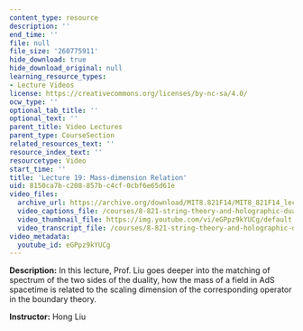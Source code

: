 ```yaml
---
content_type: resource
description: ''
end_time: ''
file: null
file_size: '260775911'
hide_download: true
hide_download_original: null
learning_resource_types:
- Lecture Videos
license: https://creativecommons.org/licenses/by-nc-sa/4.0/
ocw_type: ''
optional_tab_title: ''
optional_text: ''
parent_title: Video Lectures
parent_type: CourseSection
related_resources_text: ''
resource_index_text: ''
resourcetype: Video
start_time: ''
title: 'Lecture 19: Mass-dimension Relation'
uid: 8150ca7b-c208-857b-c4cf-0cbf6e65d61e
video_files:
  archive_url: https://archive.org/download/MIT8.821F14/MIT8_821F14_lec19_300k.mp4
  video_captions_file: /courses/8-821-string-theory-and-holographic-duality-fall-2014/7ca54a86e33655c1bb38240619e91afe_eGPpz9kYUCg.vtt
  video_thumbnail_file: https://img.youtube.com/vi/eGPpz9kYUCg/default.jpg
  video_transcript_file: /courses/8-821-string-theory-and-holographic-duality-fall-2014/cd3effe79002bdae002de9ddaab1ff4d_eGPpz9kYUCg.pdf
video_metadata:
  youtube_id: eGPpz9kYUCg
---
```


**Description:** In this lecture, Prof. Liu goes deeper into the matching of spectrum of the two sides of the duality, how the mass of a field in AdS spacetime is related to the scaling dimension of the corresponding operator in the boundary theory.

**Instructor:** Hong Liu

